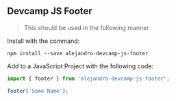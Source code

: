 ## Devcamp JS Footer

> This should be used in the following manner

Install with the command:

```
npm install --save alejandro-devcamp-js-footer
```

Add to a JavaScript Project with the following code:

```javascript
import { footer } from 'alejandro-devcamp-js-footer';

footer('Some Name');
```
